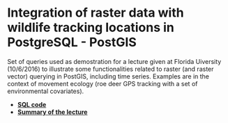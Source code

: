 # Integration of raster data  with wildlife tracking locations in PostgreSQL - PostGIS
Set of queries used as demostration for a lecture given at Florida Uiversity (10/6/2016) to illustrate some functionalities related to raster (and raster vector) querying in PostGIS, including time series. Examples are in the context of movement ecology (roe deer GPS tracking with a set of environmental covariates).

* **[SQL code](demo_code.md)** 
* **[Summary of the lecture](lecture_structure.md)**


